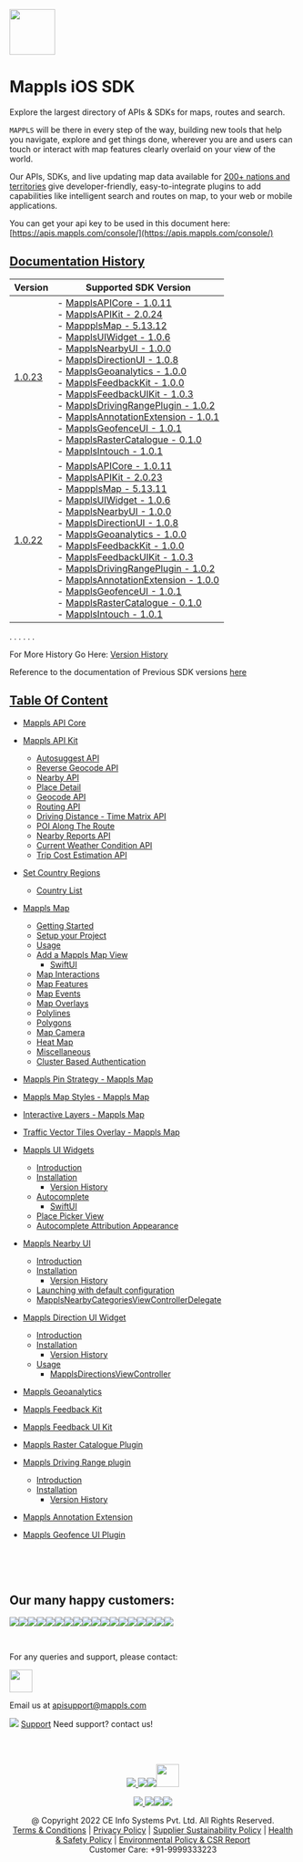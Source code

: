 [<img src="https://about.mappls.com/images/mappls-b-logo.svg" height="80"/> </p>](https://www.mapmyindia.com/api)

# Mappls iOS SDK
Explore the largest directory of APIs & SDKs for maps, routes and search.

`MAPPLS` will be there in every step of the way, building new tools that help you navigate, explore and get things done, wherever you are and users can touch or interact with map features clearly overlaid on your view of the world.

Our APIs, SDKs, and live updating map data available for [200+ nations and territories](https://github.com/MapmyIndia/mapmyindia-rest-api/blob/master/docs/countryISO.md) give developer-friendly, easy-to-integrate plugins to add capabilities like intelligent
search and routes on map, to your web or mobile applications.

You can get your api key to be used in this document here: [https://apis.mappls.com/console/](https://apis.mappls.com/console/)

## [Documentation History](#Documentation-History)

| Version | Supported SDK Version |
| ------- | --------------------- |
| [1.0.23](./docs/v1.0.23/README.md) | - [MapplsAPICore - 1.0.11](./docs/v1.0.23/MapplsAPICore.md) <br/> - [MapplsAPIKit - 2.0.24](./docs/v1.0.23/MapplsAPIKit.md) <br/> - [MappplsMap - 5.13.12](./docs/v1.0.23/MapplsMap.md#Vector-iOS-Map) <br/> - [MapplsUIWidget - 1.0.6](./docs/v1.0.23/MapplsUIWidgets.md) <br/> - [MapplsNearbyUI - 1.0.0](./docs/v1.0.23/MapplsNearbyUI.md) <br/> - [MapplsDirectionUI - 1.0.8](./docs/v1.0.23/MapplsDirectionUI.md) <br/> - [MapplsGeoanalytics - 1.0.0](./docs/v1.0.23/MapplsGeoanalytics.md) <br/> - [MapplsFeedbackKit - 1.0.0](./docs/v1.0.23/MapplsFeedbackKit.md) <br/> - [MapplsFeedbackUIKit - 1.0.3](./docs/v1.0.23/MapplsFeedbackUIKit.md) <br/> - [MapplsDrivingRangePlugin - 1.0.2](./docs/v1.0.23/MapplsDrivingRangePlugin.md) <br/> - [MapplsAnnotationExtension - 1.0.1](./docs/v1.0.23/MapplsAnnotationExtension.md) <br/> - [MapplsGeofenceUI - 1.0.1](./docs/v1.0.23/MapplsGeofenceUI.md) <br/> - [MapplsRasterCatalogue - 0.1.0](./docs/v1.0.23/RasterCatalouge.md) <br/> - [MapplsIntouch - 1.0.1](./docs/v1.0.23/MapplsIntouch.md)|
| [1.0.22](./docs/v1.0.22/README.md) | - [MapplsAPICore - 1.0.11](./docs/v1.0.22/MapplsAPICore.md) <br/> - [MapplsAPIKit - 2.0.23](./docs/v1.0.22/MapplsAPIKit.md) <br/> - [MappplsMap - 5.13.11](./docs/v1.0.22/MapplsMap.md#Vector-iOS-Map) <br/> - [MapplsUIWidget - 1.0.6](./docs/v1.0.22/MapplsUIWidgets.md) <br/> - [MapplsNearbyUI - 1.0.0](./docs/v1.0.22/MapplsNearbyUI.md) <br/> - [MapplsDirectionUI - 1.0.8](./docs/v1.0.22/MapplsDirectionUI.md) <br/> - [MapplsGeoanalytics - 1.0.0](./docs/v1.0.22/MapplsGeoanalytics.md) <br/> - [MapplsFeedbackKit - 1.0.0](./docs/v1.0.22/MapplsFeedbackKit.md) <br/> - [MapplsFeedbackUIKit - 1.0.3](./docs/v1.0.22/MapplsFeedbackUIKit.md) <br/> - [MapplsDrivingRangePlugin - 1.0.2](./docs/v1.0.22/MapplsDrivingRangePlugin.md) <br/> - [MapplsAnnotationExtension - 1.0.0](./docs/v1.0.22/MapplsAnnotationExtension.md) <br/> - [MapplsGeofenceUI - 1.0.1](./docs/v1.0.22/MapplsGeofenceUI.md) <br/> - [MapplsRasterCatalogue - 0.1.0](./docs/v1.0.22/RasterCatalouge.md) <br/> - [MapplsIntouch - 1.0.1](./docs/v1.0.22/MapplsIntouch.md)|
. . . . . .

For More History Go Here: [Version History](./Version-History.md)

Reference to the documentation of Previous SDK versions [here](https://github.com/mappls-api/mapmyindia-maps-vectorSDK-iOS)

## [Table Of Content](#Table-Of-Content)
- [Mappls API Core](./docs/v1.0.23/MapplsAPICore.md)[](#Mappls-API-Core)

- [Mappls API Kit](./docs/v1.0.23/MapplsAPIKit.md)
    * [Autosuggest API](./docs/v1.0.23/MapplsAPIKit.md#Autosuggest-API)
    * [Reverse Geocode API](./docs/v1.0.23/MapplsAPIKit.md#Reverse-Geocoding-API)
    * [Nearby API](./docs/v1.0.23/MapplsAPIKit.md#Nearby-API)
    * [Place Detail](./docs/v1.0.23/MapplsAPIKit.md#Place-Detail)
    * [Geocode API](./docs/v1.0.23/MapplsAPIKit.md#Geocoding-API)
    * [Routing API](./docs/v1.0.23/MapplsAPIKit.md#Routing-API)
    * [Driving Distance - Time Matrix API](./docs/v1.0.23/MapplsAPIKit.md#Driving-Distance-Time-Matrix-API)
    * [POI Along The Route](./docs/v1.0.23/MapplsAPIKit.md#POI-Along-The-Route-API)
    * [Nearby Reports API](./docs/v1.0.23/MapplsAPIKit.md#Nearby-Reports-API)
    * [Current Weather Condition API](./docs/v1.0.23/MapplsAPIKit.md#Current-Weather-Condition-API)
    * [Trip Cost Estimation API](./docs/v1.0.23/MapplsAPIKit.md#Trip-Cost-Estimation-API)

- [Set Country Regions](./docs/v1.0.23/Regions.md)
    - [Country List](https://github.com/mappls-api/mapmyindia-rest-api/blob/master/docs/countryISO.md)

- [Mappls Map](./docs/v1.0.23/MapplsMap.md#Vector-iOS-Map)
    * [Getting Started](./docs/v1.0.23/MapplsMap.md#Getting-Started)
    * [Setup your Project](./docs/v1.0.23/MapplsMap.md#Setup-your-Project)
    * [Usage](./docs/v1.0.23/MapplsMap.md#Usage)    
    * [Add a Mappls Map View](./docs/v1.0.23/MapplsMap.md#Add-a-Mappls-Map-View)
        * [SwiftUI](./docs/v1.0.23/MapplsMap.md#SwiftUI)
    * [Map Interactions](./docs/v1.0.23/MapplsMap.md#Map-Interactions)
    * [Map Features](./docs/v1.0.23/MapplsMap.md#Map-Features)
    * [Map Events](./docs/v1.0.23/MapplsMap.md#Map-Events)
    * [Map Overlays](./docs/v1.0.23/MapplsMap.md#Map-Overlays)
    * [Polylines](./docs/v1.0.23/MapplsMap.md#Polylines)
    * [Polygons](./docs/v1.0.23/MapplsMap.md#Polygons)
    * [Map Camera](./docs/v1.0.23/MapplsMap.md#Map-Camera)
    * [Heat Map](./docs/v1.0.23/MapplsHeatMap.md)
    * [Miscellaneous](./docs/v1.0.23/MapplsMap.md#Miscellaneous)
    * [Cluster Based Authentication](./docs/v1.0.23/MapplsMap.md#Cluster-Based-Authentication)

- [Mappls Pin Strategy - Mappls Map](./docs/v1.0.23/MapplsPinStrategy.md)

- [Mappls Map Styles - Mappls Map](./docs/v1.0.23/MapplsMapStyle.md)

- [Interactive Layers - Mappls Map](./docs/v1.0.23/InteractiveLayers.md)

- [Traffic Vector Tiles Overlay - Mappls Map](./docs/v1.0.23/MapplsTrafficVectorTileOverlay.md)

- [Mappls UI Widgets](./docs/v1.0.23/MapplsUIWidgets.md)
    - [Introduction](./docs/v1.0.23/MapplsUIWidgets.md#Introduction)
    - [Installation](./docs/v1.0.23/MapplsUIWidgets.md#Installation)
        - [Version History](./docs/v1.0.23/MapplsUIWidgets.md#Version-History)
    - [Autocomplete](./docs/v1.0.23/MapplsUIWidgets.md#Autocomplete)
        - [SwiftUI](./docs/v1.0.23/MapplsUIWidgets.md#SwiftUI-Full-Screen-Control)
    - [Place Picker View](./docs/v1.0.23/MapplsUIWidgets.md#Place-Picker-View)
    - [Autocomplete Attribution Appearance](./docs/v1.0.23/MapplsUIWidgets.md#Autocomplete-Attribution-Appearance)

- [Mappls Nearby UI](./docs/v1.0.23/MapplsNearbyUI.md)
    - [Introduction](./docs/v1.0.23/MapplsNearbyUI.md#Introduction)
    - [Installation](./docs/v1.0.23/MapplsNearbyUI.md#Installation)
        - [Version History](./docs/v1.0.23/MapplsNearbyUI.md#Version-History)
    - [Launching with default configuration](./docs/v1.0.23/MapplsNearbyUI.md#Launching-with-default-configuration)
    - [MapplsNearbyCategoriesViewControllerDelegate](./docs/v1.0.23/MapplsNearbyUI.md#MapplsNearbyCategoriesViewControllerDelegate)

- [Mappls Direction UI Widget](./docs/v1.0.23/MapplsDirectionUI.md)
    - [Introduction](./docs/v1.0.23/MapplsDirectionUI.md#Introduction)
    - [Installation](./docs/v1.0.23/MapplsDirectionUI.md#Installation)
        - [Version History](./docs/v1.0.23/MapplsDirectionUI.md#Version-History)
    - [Usage](./docs/v1.0.23/MapplsDirectionUI.md#Usage)
        - [MapplsDirectionsViewController](./docs/v1.0.23/MapplsDirectionUI.md#MapplsDirectionsViewController)

- [Mappls Geoanalytics](./docs/v1.0.23/MapplsGeoanalytics.md)

- [Mappls Feedback Kit](./docs/v1.0.23/MapplsFeedbackKit.md)

- [Mappls Feedback UI Kit](./docs/v1.0.23/MapplsFeedbackUIKit.md)

- [Mappls Raster Catalogue Plugin](./docs/v1.0.23/RasterCatalouge.md)

- [Mappls Driving Range plugin](./docs/v1.0.23/MapplsDrivingRangePlugin.md)
  - [Introduction](./docs/v1.0.23/MapplsDrivingRangePlugin.md#Introduction)
  - [Installation](./docs/v1.0.23/MapplsDrivingRangePlugin.md#Installation)
      - [Version History](./docs/v1.0.23/MapplsDrivingRangePlugin.md#Version-History)

- [Mappls Annotation Extension](./docs/v1.0.23/MapplsAnnotationExtension.md)

- [Mappls Geofence UI Plugin](./docs/v1.0.23/MapplsGeofenceUI.md)

<br><br><br>

## Our many happy customers:

![](https://www.mapmyindia.com/api/img/logos1/PhonePe.png)![](https://www.mapmyindia.com/api/img/logos1/Arya-Omnitalk.png)![](https://www.mapmyindia.com/api/img/logos1/delhivery.png)![](https://www.mapmyindia.com/api/img/logos1/hdfc.png)![](https://www.mapmyindia.com/api/img/logos1/TVS.png)![](https://www.mapmyindia.com/api/img/logos1/Paytm.png)![](https://www.mapmyindia.com/api/img/logos1/FastTrackz.png)![](https://www.mapmyindia.com/api/img/logos1/ICICI-Pru.png)![](https://www.mapmyindia.com/api/img/logos1/LeanBox.png)![](https://www.mapmyindia.com/api/img/logos1/MFS.png)![](https://www.mapmyindia.com/api/img/logos1/TTSL.png)![](https://www.mapmyindia.com/api/img/logos1/Novire.png)![](https://www.mapmyindia.com/api/img/logos1/OLX.png)![](https://www.mapmyindia.com/api/img/logos1/sun-telematics.png)![](https://www.mapmyindia.com/api/img/logos1/Sensel.png)![](https://www.mapmyindia.com/api/img/logos1/TATA-MOTORS.png)![](https://www.mapmyindia.com/api/img/logos1/Wipro.png)![](https://www.mapmyindia.com/api/img/logos1/Xamarin.png)

<br>

For any queries and support, please contact:

[<img src="https://about.mappls.com/images/mappls-b-logo.svg" height="40"/> </p>](https://about.mappls.com/api/)

Email us at [apisupport@mappls.com](mailto:apisupport@mappls.com)

![](https://www.mapmyindia.com/api/img/icons/support.png)
[Support](https://about.mappls.com/contact/)
Need support? contact us!

<br></br>

[<p align="center"> <img src="https://www.mapmyindia.com/api/img/icons/stack-overflow.png"/> ](https://stackoverflow.com/questions/tagged/mappls-api)[![](https://www.mapmyindia.com/api/img/icons/blog.png)](https://about.mappls.com/blog/)[![](https://www.mapmyindia.com/api/img/icons/gethub.png)](https://github.com/mappls-api)[<img src="https://mmi-api-team.s3.ap-south-1.amazonaws.com/API-Team/npm-logo.one-third%5B1%5D.png" height="40"/> </p>](https://www.npmjs.com/org/mapmyindia) 

[<p align="center"> <img src="https://www.mapmyindia.com/june-newsletter/icon4.png"/> ](https://www.facebook.com/Mapplsofficial)[![](https://www.mapmyindia.com/june-newsletter/icon2.png)](https://twitter.com/mappls)[![](https://www.mapmyindia.com/newsletter/2017/aug/llinkedin.png)](https://www.linkedin.com/company/mappls/)[![](https://www.mapmyindia.com/june-newsletter/icon3.png)](https://www.youtube.com/channel/UCAWvWsh-dZLLeUU7_J9HiOA)

<div align="center">@ Copyright 2022 CE Info Systems Pvt. Ltd. All Rights Reserved.</div>

<div align="center"> <a href="https://about.mappls.com/api/terms-&-conditions">Terms & Conditions</a> | <a href="https://www.mappls.com/about/privacy-policy">Privacy Policy</a> | <a href="https://www.mappls.com/pdf/mappls-sustainability-policy-healt-labour-rules-supplir-sustainability.pdf">Supplier Sustainability Policy</a> | <a href="https://www.mappls.com/pdf/Health-Safety-Management.pdf">Health & Safety Policy</a> | <a href="https://www.mappls.com/pdf/Environment-Sustainability-Policy-CSR-Report.pdf">Environmental Policy & CSR Report</a>

<div align="center">Customer Care: +91-9999333223</div>
